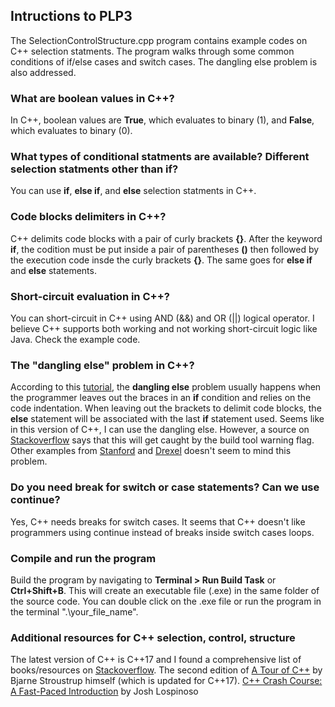 ## Intructions to PLP3

The SelectionControlStructure.cpp program contains example codes on C++ selection statments. The program walks through some common conditions of if/else cases and switch cases. The dangling else problem is also addressed.

### What are boolean values in C++?

In C++, boolean values are **True**, which evaluates to binary (1), and **False**, which evaluates to binary (0). 

### What types of conditional statments are available? Different selection statments other than **if**? 

You can use **if**, **else if**, and **else** selection statments in C++.

### Code blocks delimiters in C++?

C++ delimits code blocks with a pair of curly brackets **{}**. After the keyword **if**, the codition must be put inside a pair of parentheses **()** then followed by the execution code insde the curly brackets **{}**. The same goes for  **else if** and **else** statements.

### Short-circuit evaluation in C++?

You can short-circuit in C++ using AND (&&) and OR (||) logical operator. I believe C++ supports both working and not working short-circuit logic like Java. Check the example code. 

### The "dangling else" problem in C++?

According to this [tutorial](https://www.cs.drexel.edu/~jpopyack/Courses/GovSchool/2005/Wi04/lectures/08.2_nested_conditionals/DanglingElse.html?CurrentSlide=3), the **dangling else** problem usually happens when the programmer leaves out the braces in an **if** condition and relies on the code indentation. When leaving out the brackets to delimit code blocks, the **else** statement will be associated with the last **if** statement used. Seems like in this version of C++, I can use the dangling else. However, a source on [Stackoverflow](https://stackoverflow.com/questions/43469611/finding-dangling-else-in-c-code) says that this will get caught by the build tool warning flag. Other examples from [Stanford](http://theory.stanford.edu/~amitp/yapps/yapps-doc/node3.html) and [Drexel](https://www.cs.drexel.edu/~jpopyack/Courses/GovSchool/2005/Wi04/lectures/08.2_nested_conditionals/DanglingElse.html?CurrentSlide=3) doesn't seem to mind this problem.

### Do you need **break** for switch or case statements? Can we use **continue**?

Yes, C++ needs breaks for switch cases. It seems that C++ doesn't like programmers using continue instead of breaks inside switch cases loops.

### Compile and run the program

Build the program by navigating to **Terminal > Run Build Task** or **Ctrl+Shift+B**. This will create an executable file (.exe) in the same folder of the source code. You can double click on the .exe file or run the program in the terminal ".\your_file_name".

### Additional resources for C++ selection, control, structure

The latest version of C++ is C++17 and I found a comprehensive list of books/resources on [Stackoverflow](https://stackoverflow.com/questions/388242/the-definitive-c-book-guide-and-list). The second edition of [A Tour of C++](https://www.amazon.com/dp/0134997832) by Bjarne Stroustrup himself (which is updated for C++17). [C++ Crash Course: A Fast-Paced Introduction](https://www.amazon.com/C-Crash-Course-Josh-Lospinoso/dp/1593278888) by Josh Lospinoso